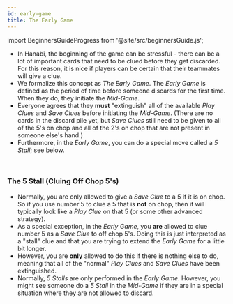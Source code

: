 ```yaml
---
id: early-game
title: The Early Game
---
```


import BeginnersGuideProgress from '@site/src/beginnersGuide.js';

<BeginnersGuideProgress part="46" />

- In Hanabi, the beginning of the game can be stressful - there can be a lot of important cards that need to be clued before they get discarded. For this reason, it is nice if players can be certain that their teammates will give a clue.
- We formalize this concept as *The Early Game*. The *Early Game* is defined as the period of time before someone discards for the first time. When they do, they initiate the *Mid-Game*.
- Everyone agrees that they **must** "extinguish" all of the available *Play Clues* and *Save Clues* before initiating the *Mid-Game*. (There are no cards in the discard pile yet, but *Save Clues* still need to be given to all of the 5's on chop and all of the 2's on chop that are not present in someone else's hand.)
- Furthermore, in the *Early Game*, you can do a special move called a *5 Stall*; see below.

<br />

### The 5 Stall (Cluing Off Chop 5's)

- Normally, you are only allowed to give a *Save Clue* to a 5 if it is on chop. So if you use number 5 to clue a 5 that is **not** on chop, then it will typically look like a *Play Clue* on that 5 (or some other advanced strategy).
- As a special exception, in the *Early Game*, you **are** allowed to clue number 5 as a *Save Clue* to off chop 5's. Doing this is just interpreted as a "stall" clue and that you are trying to extend the *Early Game* for a little bit longer.
- However, you are **only** allowed to do this if there is nothing else to do, meaning that all of the "normal" *Play Clues* and *Save Clues* have been extinguished.
- Normally, *5 Stalls* are only performed in the *Early Game*. However, you might see someone do a *5 Stall* in the *Mid-Game* if they are in a special situation where they are not allowed to discard.
